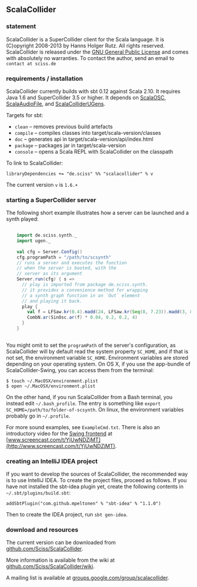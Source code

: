 ## ScalaCollider

### statement

ScalaCollider is a SuperCollider client for the Scala language. It is (C)opyright 2008-2013 by Hanns Holger Rutz. All rights reserved. ScalaCollider is released under the [GNU General Public License](http://github.com/Sciss/ScalaCollider/blob/master/licenses/ScalaCollider-License.txt) and comes with absolutely no warranties. To contact the author, send an email to `contact at sciss.de`

### requirements / installation

ScalaCollider currently builds with sbt 0.12 against Scala 2.10. It requires Java 1.6 and SuperCollider 3.5 or higher. It depends on [ScalaOSC](http://github.com/Sciss/ScalaOSC), [ScalaAudioFile](http://github.com/Sciss/ScalaAudioFile), and [ScalaColliderUGens](http://github.com/Sciss/ScalaColliderUGens).

Targets for sbt:

* `clean` &ndash; removes previous build artefacts
* `compile` &ndash; compiles classes into target/scala-version/classes
* `doc` &ndash; generates api in target/scala-version/api/index.html
* `package` &ndash; packages jar in target/scala-version
* `console` &ndash; opens a Scala REPL with ScalaCollider on the classpath

To link to ScalaCollider:

    libraryDependencies += "de.sciss" %% "scalacollider" % v

The current version `v` is `1.6.+`

### starting a SuperCollider server

The following short example illustrates how a server can be launched and a synth played:

```scala
    
    import de.sciss.synth._
    import ugen._
    
    val cfg = Server.Config()
    cfg.programPath = "/path/to/scsynth"
    // runs a server and executes the function
    // when the server is booted, with the
    // server as its argument 
    Server.run(cfg) { s =>
      // play is imported from package de.sciss.synth.
      // it provides a convenience method for wrapping
      // a synth graph function in an `Out` element
      // and playing it back.
      play {
        val f = LFSaw.kr(0.4).madd(24, LFSaw.kr(Seq(8, 7.23)).madd(3, 80)).midicps
        CombN.ar(SinOsc.ar(f) * 0.04, 0.2, 0.2, 4)
      }
    }
    
```

You might omit to set the `programPath` of the server's configuration, as ScalaCollider will by default read the system property `SC_HOME`, and if that is not set, the environment variable `SC_HOME`. Environment variables are stored depending on your operating system. On OS X, if you use the app-bundle of ScalaCollider-Swing, you can access them from the terminal:

    $ touch ~/.MacOSX/environment.plist
    $ open ~/.MacOSX/environment.plist

On the other hand, if you run ScalaCollider from a Bash terminal, you instead edit `~/.bash_profile`. The entry is something like `export SC_HOME=/path/to/folder-of-scsynth`. On linux, the environment variables probably go in `~/.profile`.

For more sound examples, see `ExampleCmd.txt`. There is also an introductory video for the [Swing frontend](http://github.com/Sciss/ScalaColliderSwing) at [www.screencast.com/t/YjUwNDZjMT](http://www.screencast.com/t/YjUwNDZjMT).

### creating an IntelliJ IDEA project

If you want to develop the sources of ScalaCollider, the recommended way is to use IntelliJ IDEA. To create the project files, proceed as follows. If you have not installed the sbt-idea plugin yet, create the following contents in `~/.sbt/plugins/build.sbt`:

    addSbtPlugin("com.github.mpeltonen" % "sbt-idea" % "1.1.0")

Then to create the IDEA project, run `sbt gen-idea`.

### download and resources

The current version can be downloaded from [github.com/Sciss/ScalaCollider](http://github.com/Sciss/ScalaCollider).

More information is available from the wiki at [github.com/Sciss/ScalaCollider/wiki](http://github.com/Sciss/ScalaCollider/wiki).

A mailing list is available at [groups.google.com/group/scalacollider](http://groups.google.com/group/scalacollider).
